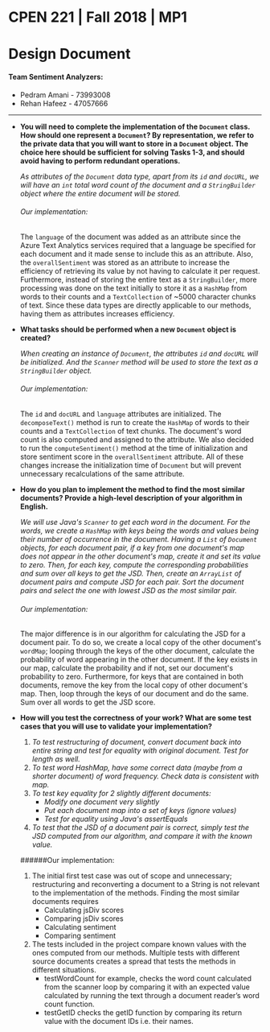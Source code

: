 # CPEN 221 | Fall 2018 | MP1
# Design Document
#### **Team Sentiment Analyzers:**

- Pedram Amani - 73993008
- Rehan Hafeez - 47057666

---
- **You will need to complete the implementation of the `Document` class. 
How should one represent a `Document`? By representation, we refer to the 
private data that you will want to store in a `Document` object. 
The choice here should be sufficient for solving Tasks 1-3, and should 
avoid having to perform redundant operations.**

   _As attributes of the `Document` data type, apart from its `id` and `docURL`, we 
   will have an `int` total word count of the document and a `StringBuilder` object
   where the entire document will be stored._ 

   ###### Our implementation:
   The `language` of the document was added as an attribute since the Azure Text 
   Analytics services required that a language be specified for each document 
   and it made sense to include this as an attribute. Also, the `overallSentiment` 
   was stored as an attribute to increase the efficiency of retrieving its value 
   by not having to calculate it per request. Furthermore, instead of storing the 
   entire text as a `StringBuilder`, more processing was done on the text initially 
   to store it as a `HashMap` from words to their counts and a `TextCollection` of 
   ~5000 character chunks of text. Since these data types are directly applicable to 
   our methods, having them as attributes increases efficiency.



- **What tasks should be performed when a new `Document` object is created?**

  _When creating an instance of `Document`, the attributes `id` and `docURL` will 
  be initialized. And the `Scanner` method will be used to store the text as a 
  `StringBuilder` object._
  
  ###### Our implementation:
  The `id` and `docURL` and `language` attributes are initialized. The `decomposeText()`
  method is run to create the `HashMap` of words to their counts and a `TextCollection` 
  of text chunks. The document's word count is also computed and assigned to the 
  attribute. We also decided to run the `computeSentiment()` method at the time of 
  initialization and store sentiment score in the `overallSentiment` attribute. All 
  of these changes increase the initialization time of `Document` but will prevent 
  unnecessary recalculations of the same attribute.



- **How do you plan to implement the method to find the most similar documents? Provide 
a high-level description of your algorithm in English.**

  _We will use Java's `Scanner` to get each word in the document. For the words, 
  we create a `HashMap` with keys being the words and values being their number 
  of occurrence in the document. Having a `List` of `Document` objects, for each 
  document pair, if a key from one document's map does not appear in the other 
  document's map, create it and set its value to zero. Then, for each key, compute 
  the corresponding probabilities and sum over all keys to get the JSD.
  Then, create an `ArrayList` of document pairs and compute JSD for each pair. Sort 
  the document pairs and select the one with lowest JSD as the most similar pair._
  
  ###### Our implementation:
  The major difference is in our algorithm for calculating the JSD for a document 
  pair. To do so, we create a local copy of the other document's `wordMap`; looping 
  through the keys of the other document, calculate the probability of word appearing 
  in the other document. If the key exists in our map, calculate the probability and if
  not, set our document's probability to zero. Furthermore, for keys that are contained 
  in both documents, remove the key from the local copy of other document's map.
  Then, loop through the keys of our document and do the same.
  Sum over all words to get the JSD score.
  

- **How will you test the correctness of your work? What are some test cases that 
you will use to validate your implementation?**

  1. _To test restructuring of document, convert document back into entire string 
  and test for equality with original document. Test for length as well._
  2. _To test word HashMap, have some correct data (maybe from a shorter document) of 
  word frequency. Check data is consistent with map._
  3. _To test key equality for 2 slightly different documents:_
      - _Modify one document very slightly_
      - _Put each document map into a set of keys (ignore values)_
      - _Test for equality using Java's assertEquals_
  4. _To test that the JSD of a document pair is correct, simply test the JSD computed 
  from our algorithm, and compare it with the known value._
  
  ######Our implementation:
  1. The initial first test case was out of scope and unnecessary; restructuring and 
  reconverting a document to a String is not relevant to the implementation of the 
  methods. Finding the most similar documents requires 
        - Calculating jsDiv scores
        - Comparing jsDiv scores
        - Calculating sentiment
        - Comparing sentiment
  2.	The tests included in the project compare known values with the ones computed 
  from our methods. Multiple tests with different source documents creates a spread that 
  tests the methods in different situations. 
        - testWordCount for example, checks the word count calculated from the scanner 
        loop by comparing it with an expected value calculated by running the text 
        through a document reader’s word count function. 
        - testGetID checks the getID function by comparing its return value with 
        the document IDs i.e. their names.
